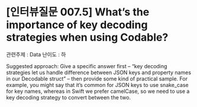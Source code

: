 # [인터뷰질문 007.5] What’s the importance of key decoding strategies when using Codable?

관련주제 : Data
난이도 : 하

Suggested approach: Give a specific answer first – “key decoding strategies let us handle difference between JSON keys and property names in our Decodable struct” – then provide some kind of practical sample. For example, you might say that it’s common for JSON keys to use snake_case for key names, whereas in Swift we prefer camelCase, so we need to use a key decoding strategy to convert between the two.
